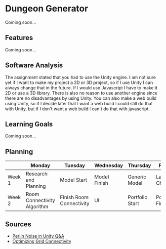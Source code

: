 # Dungeon Generator
<!---
Hier komt een korte beschrijving van de proefopdracht. Wat heb je precies gedaan?
-->
Coming soon...

## Features
<!---
Wanneer je een specifiek onderdeel wilt uitlichten kun je dat in deze sectie benoemen.

- [Awesome Algoritme](link)
- [Specifieke Mechanic](link)
- [Iets unieks waar je trots op bent binnen de project](link)
-->
Coming soon...

## Software Analysis
The assignment stated that you had to use the Unity engine. I am not sure yet if I want to make my project a 2D or 3D project, so if I use Unity I can always change that in the future. If I would use Javascript I have to make it 2D or use a 3D library. There is also no reason to use another engine since there are no disadvantages by using Unity. You can also make a web build using Unity, so if I decide later that I want a web build I could still do that with Unity, but if I don't want a web build I can't do that with javascript.

## Learning Goals
<!---
Wat wil je bereiken met dit project? Formuleer dit kort, krachtig en haalbaar.
- Het Flood-Fill algoritme snappen en toepassen
- Het ontwikkelen van een generieke FSM.
- etc. etc.
-->
Coming soon...

## Planning 
| | Monday | Tuesday | Wednesday | Thursday | Friday |
| --- | --- | --- | --- | --- | --- |
|Week 1 | Research and Planning | Model Start | Model Finish | Generic Model | Last Changes
|Week 2 | Room Connectivity Algorithm | Finish Room Connectivity | UI | Portfolio Start | Portfolio Finish

## Sources
<!---
Welke bronnen heb je gebruikt? Zowel youtube filmpjes als artikelen

- [The Guide To Game Design](link)
- [Alleatoric Algorithms](link)
- [Flood-Fill Wikipedia](link)
-->
- [Perlin Noise in Unity Q&A](https://answers.unity.com/questions/1165427/2d-top-down-perlin-noise.html)
- [Optimizing Grid Connectivity](https://stackoverflow.com/questions/43161724/optimizing-2d-grid-connectivity-algorithm)
